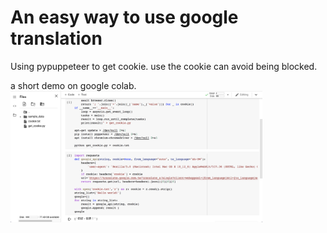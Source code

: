 # An easy way to use google translation
Using pypuppeteer to get cookie. use the cookie can avoid being blocked.


a short demo on google colab.
</br>
<img src="https://github.com/kh555069/google_translate_api/blob/master/demo.png" width="80%"/>
